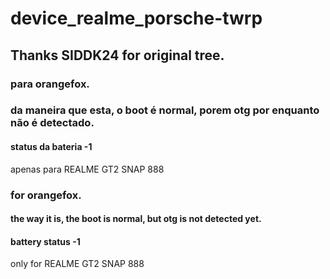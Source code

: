 # device_realme_porsche-twrp
## Thanks SIDDK24 for original tree.
### para orangefox.
### da maneira que esta, o boot é normal, porem otg por enquanto não é detectado.
#### status da bateria -1
apenas para REALME GT2 SNAP 888

### for orangefox.
#### the way it is, the boot is normal, but otg is not detected yet.
#### battery status -1
only for REALME GT2 SNAP 888
